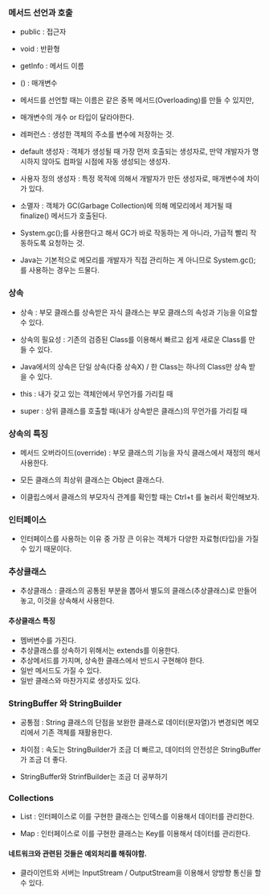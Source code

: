 ### 메서드 선언과 호출

- public : 접근자
- void : 반환형
- getInfo : 메서드 이름
- () : 매개변수

- 메서드를 선언할 때는 이름은 같은 중복 메서드(Overloading)를 만들 수 있지만,
- 매개변수의 개수 or 타입이 달라야한다.


- 레퍼런스 : 생성한 객체의 주소를 변수에 저장하는 것.

- default 생성자 : 객체가 생성될 때 가장 먼저 호출되는 생성자로, 만약 개발자가 명시하지 않아도 컴파일 시점에 자동 생성되는 생성자.

- 사용자 정의 생성자 : 특정 목적에 의해서 개발자가 만든 생성자로, 매개변수에 차이가 있다.

- 소멸자 : 객체가 GC(Garbage Collection)에 의해 메모리에서 제거될 때 finalize() 메서드가 호출된다.

- System.gc();를 사용한다고 해서 GC가 바로 작동하는 게 아니라, 가급적 빨리 작동하도록 요청하는 것.
- Java는 기본적으로 메모리를 개발자가 직접 관리하는 게 아니므로 System.gc();를 사용하는 경우는 드물다.

### 상속

- 상속 : 부모 클래스를 상속받은 자식 클래스는 부모 클래스의 속성과 기능을 이요할 수 있다.

- 상속의 필요성 : 기존의 검증된 Class를 이용해서 빠르고 쉽게 새로운 Class를 만들 수 있다.

- Java에서의 상속은 단일 상속(다중 상속X) / 한 Class는 하나의 Class만 상속 받을 수 있다.

- this : 내가 갖고 있는 객체안에서 무언가를 가리킬 때
- super : 상위 클래스를 호출할 때(내가 상속받은 클래스)의 무언가를 가리킬 때

### 상속의 특징

- 메서드 오버라이드(override) : 부모 클래스의 기능을 자식 클래스에서 재정의 해서 사용한다.

- 모든 클래스의 최상위 클래스는 Object 클래스다.
- 이클립스에서 클래스의 부모자식 관계를 확인할 때는 Ctrl+t 를 눌러서 확인해보자.

### 인터페이스

- 인터페이스를 사용하는 이유 중 가장 큰 이유는 객체가 다양한 자료형(타입)을 가질 수 있기 때문이다.

### 추상클래스

- 추상클래스 : 클래스의 공통된 부분을 뽑아서 별도의 클래스(추상클래스)로 만들어 놓고, 이것을 상속해서 사용한다.

#### 추상클래스 특징

- 멤버변수를 가진다.
- 추상클래스를 상속하기 위해서는 extends를 이용한다.
- 추상메서드를 가지며, 상속한 클래스에서 반드시 구현해야 한다.
- 일반 메서드도 가질 수 있다.
- 일반 클래스와 마찬가지로 생성자도 있다.

### StringBuffer 와 StringBuilder

- 공통점 : String 클래스의 단점을 보완한 클래스로 데이터(문자열)가 변경되면 메모리에서 기존 객체를 재활용한다.

- 차이점 : 속도는 StringBuilder가 조금 더 빠르고, 데이터의 안전성은 StringBuffer가 조금 더 좋다.

- StringBuffer와 StrinfBuilder는 조금 더 공부하기

### Collections

- List : 인터페이스로 이를 구현한 클래스는 인덱스를 이용해서 데이터를 관리한다.

- Map : 인터페이스로 이를 구현한 클래스는 Key를 이용해서 데이터를 관리한다.

#### 네트워크와 관련된 것들은 예외처리를 해줘야함.

- 클라이언트와 서버는 InputStream / OutputStream을 이용해서 양방향 통신을 할 수 있다.




